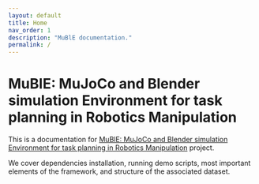 ```yaml
---
layout: default
title: Home
nav_order: 1
description: "MuBlE documentation."
permalink: /
---
```


# MuBlE: MuJoCo and Blender simulation Environment for task planning in Robotics Manipulation

This is a documentation for [MuBlE: MuJoCo and Blender simulation Environment for task planning in Robotics Manipulation](https://michaal94.github.io/MuBlE) project.

We cover dependencies installation, running demo scripts, most important elements of the framework, and structure of the associated dataset.